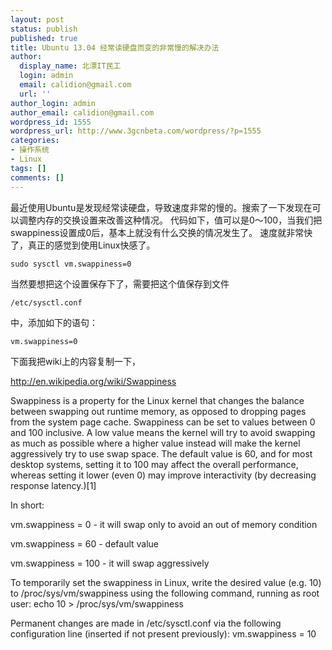 ```yaml
---
layout: post
status: publish
published: true
title: Ubuntu 13.04 经常读硬盘而变的非常慢的解决办法
author:
  display_name: 北漂IT民工
  login: admin
  email: calidion@gmail.com
  url: ''
author_login: admin
author_email: calidion@gmail.com
wordpress_id: 1555
wordpress_url: http://www.3gcnbeta.com/wordpress/?p=1555
categories:
- 操作系统
- Linux
tags: []
comments: []
---
```


最近使用Ubuntu是发现经常读硬盘，导致速度非常的慢的。搜索了一下发现在可以调整内存的交换设置来改善这种情况。
代码如下，值可以是0～100，当我们把swappiness设置成0后，基本上就没有什么交换的情况发生了。
速度就非常快了，真正的感觉到使用Linux快感了。

```shell
sudo sysctl vm.swappiness=0
```

当然要想把这个设置保存下了，需要把这个值保存到文件

```shell
/etc/sysctl.conf
```

中，添加如下的语句：

```shell
vm.swappiness=0
```

下面我把wiki上的内容复制一下，

http://en.wikipedia.org/wiki/Swappiness

Swappiness is a property for the Linux kernel that changes the balance between swapping out runtime memory, as opposed to dropping pages from the system page cache. Swappiness can be set to values between 0 and 100 inclusive. A low value means the kernel will try to avoid swapping as much as possible where a higher value instead will make the kernel aggressively try to use swap space. The default value is 60, and for most desktop systems, setting it to 100 may affect the overall performance, whereas setting it lower (even 0) may improve interactivity (by decreasing response latency.)[1]

In short:

vm.swappiness = 0 - it will swap only to avoid an out of memory condition

vm.swappiness = 60 - default value

vm.swappiness = 100 - it will swap aggressively

To temporarily set the swappiness in Linux, write the desired value (e.g. 10) to /proc/sys/vm/swappiness using the following command, running as root user: echo 10 > /proc/sys/vm/swappiness

Permanent changes are made in /etc/sysctl.conf via the following configuration line (inserted if not present previously): vm.swappiness = 10